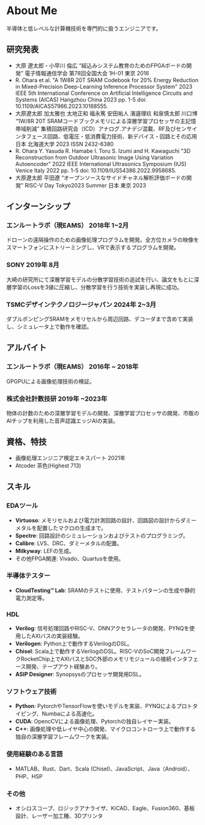 # About Me

半導体と低レベルな計算機技術を専門的に扱うエンジニアです。


## 研究発表
- 大原 遼太郎・小早川 倫広 “組込みシステム教育のためのFPGAボードの開発” 電子情報通信学会 第78回全国大会 1H-01 東京 2016
- R. Ohara et al. "A 1W8R 20T SRAM Codebook for 20% Energy Reduction in Mixed-Precision Deep-Learning Inference Processor System" 2023 IEEE 5th International Conference on Artificial Intelligence Circuits and Systems (AICAS) Hangzhou China 2023 pp. 1-5 doi: 10.1109/AICAS57966.2023.10168555.
- 大原遼太郎 加太雅也 太地正和 福永篤 安田祐人 濱邉理玖 和泉慎太郎 川口博 “1W/8R 20T SRAMコードブックメモリによる深層学習プロセッサの主記憶帯域削減” 集積回路研究会（ICD）アナログ.アナデジ混載、RF及びセンサインタフェース回路、低電圧・低消費電力技術、新デバイス・回路とその応用 日本 北海道大学 2023 ISSN 2432-6380
- R. Ohara Y. Yasuda R. Hamabe I. Toru S. Izumi and H. Kawaguchi "3D Reconstruction from Outdoor Ultrasonic Image Using Variation Autoencoder" 2022 IEEE International Ultrasonics Symposium (IUS) Venice Italy 2022 pp. 1-5 doi: 10.1109/IUS54386.2022.9958685.
- 大原遼太郎 平田遼 “オープンソースなサイドチャネル解析評価ボードの開発” RISC-V Day Tokyo2023 Summer 日本 東京 2023

## インターンシップ
### **エンルートラボ（現EAMS）** 2018年 1~2月  
  ドローンの遠隔操作のための画像処理プログラムを開発。全方位カメラの映像をスマートフォンにストリーミングし、VRで表示するプログラムを開発。
### **SONY** 2019年 8月  
  大崎の研究所にて深層学習モデルの分散学習技術の追試を行い、論文をもとに深層学習のLossを3値に圧縮し、分散学習を行う技術を実装し再現に成功。
### **TSMCデザインテクノロジージャパン** 2024年 2~3月  
  ダブルポンピングSRAMをメモリセルから周辺回路、デコーダまで含めて実装し、シミュレータ上で動作を確認。

## アルバイト
### **エンルートラボ（現EAMS）** 2016年 ~ 2018年  
  GPGPUによる画像処理技術の検証。
### **株式会社計数技研** 2019年 ~2023年  
  物体の計数のための深層学習モデルの開発、深層学習プロセッサの開発、市販のAIチップを利用した音声認識エッジAIの実装。

## 資格、特技
- 画像処理エンジニア検定エキスパート 2021年
- Atcoder 茶色(Highest 713)

## スキル
### EDAツール
- **Virtuoso**: メモリセルおよび電力計測回路の設計、回路図の設計からダミーメタルを配置したマクロの生成まで。
- **Spectre**: 回路設計のシミュレーションおよびテストのプログラミング。
- **Calibre**: LVS、DRC、ダミーメタルの配置。
- **Milkyway**: LEFの生成。
- その他FPGA関連: Vivado、Quartusを使用。

### 半導体テスター
- **CloudTesting™ Lab**: SRAMのテストに使用、テストパターンの生成や静的電力測定等。

### HDL
- **Verilog**: 信号処理回路やRISC-V、DNNアクセラレータの開発、PYNQを使用したAXIバスの実装経験。
- **Verilogen**: Python上で動作するVerilogのDSL。
- **Chisel**: Scala上で動作するVerilogのDSL。RISC-VのSoC開発フレームワークRocketChip上でAXIバスとSOC外部のメモリモジュールの接続インタフェース開発、テープアウト経験あり。
- **ASIP Designer**: Synopsysのプロセッサ開発用DSL。

### ソフトウェア技術
- **Python**: PytorchやTensorFlowを使いモデルを実装、PYNQによるプロトタイピング、Numbaによる高速化。
- **CUDA**: OpencCVによる画像処理、Pytorchの独自レイヤー実装。
- **C++**: 画像処理や低レイヤ中心の開発、マイクロコントローラ上で動作する独自の深層学習フレームワークを実装。

### 使用経験のある言語
- MATLAB、Rust、Dart、Scala (Chisel)、JavaScript、Java（Android）、PHP、HSP

### その他
- オシロスコープ、ロジックアナライザ、KiCAD、Eagle、Fusion360、基板設計、レーザー加工機、3Dプリンタ

